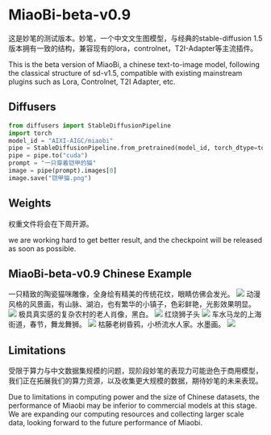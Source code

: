 # MiaoBi-beta-v0.9 
这是妙笔的测试版本。妙笔，一个中文文生图模型，与经典的stable-diffusion 1.5版本拥有一致的结构，兼容现有的lora，controlnet，T2I-Adapter等主流插件。

This is the beta version of MiaoBi, a chinese text-to-image model, following the classical structure of sd-v1.5, compatible with existing mainstream plugins such as Lora, Controlnet, T2I Adapter, etc.

## Diffusers
```py
from diffusers import StableDiffusionPipeline
import torch
model_id = "AIXI-AIGC/miaobi"
pipe = StableDiffusionPipeline.from_pretrained(model_id, torch_dtype=torch.float16)
pipe = pipe.to("cuda")
prompt = "一只穿着铠甲的猫"
image = pipe(prompt).images[0]  
image.save("铠甲猫.png")
```

## Weights
权重文件将会在下周开源。

we are working hard to get better result, and the checkpoint will be released as soon as possible.


## MiaoBi-beta-v0.9 Chinese Example

一只精致的陶瓷猫咪雕像，全身绘有精美的传统花纹，眼睛仿佛会发光。 ![](examples/fig1.png)
动漫风格的风景画，有山脉、湖泊，也有繁华的小镇子，色彩鲜艳，光影效果明显。 ![](examples/fig2.png)
极具真实感的复杂农村的老人肖像，黑白。 ![](examples/fig3.png)
红烧狮子头 ![](examples/fig4.png)
车水马龙的上海街道，春节，舞龙舞狮。 ![](examples/fig5.png)
枯藤老树昏鸦，小桥流水人家。水墨画。 ![](examples/fig6.png)



## Limitations
受限于算力与中文数据集规模的问题，现阶段妙笔的表现力可能逊色于商用模型，我们正在拓展我们的算力资源，以及收集更大规模的数据，期待妙笔的未来表现。

Due to limitations in computing power and the size of Chinese datasets, the performance of Miaobi may be inferior to commercial models at this stage. We are expanding our computing resources and collecting larger scale data, looking forward to the future performance of Miaobi.


